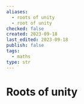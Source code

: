 ```yaml
---
aliases:
  - roots of unity
  - root of unity
checked: false
created: 2023-09-18
last_edited: 2023-09-18
publish: false
tags:
  - maths
type: str
---
```

# Roots of unity
